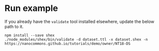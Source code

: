 # Run example

If you already have the `validate` tool installed elsewhere, update the below path to it.

```shell
npm install --save shex
./node_modules/shex/bin/validate -d dataset.ttl -x dataset.shex -n https://nanocommons.github.io/tutorials/demo/owner/NT18-DS
```

